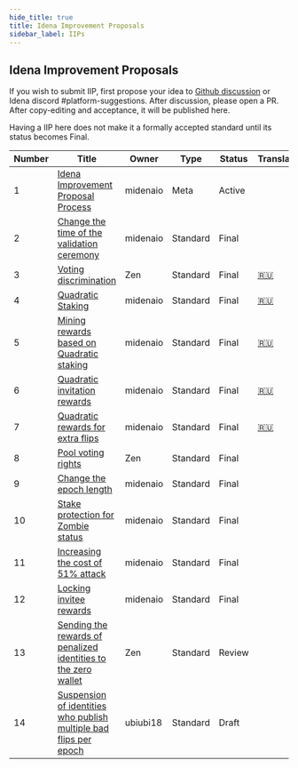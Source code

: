 ```yaml
---
hide_title: true
title: Idena Improvement Proposals
sidebar_label: IIPs
---
```


## Idena Improvement Proposals

If you wish to submit IIP, first propose your idea to [Github discussion](https://github.com/idena-network/idena-docs/discussions) or Idena discord #platform-suggestions.
After discussion, please open a PR. After copy-editing and acceptance, it will be published here.

Having a IIP here does not make it a formally accepted standard until its status becomes Final.

| Number | Title                                                                              | Owner    | Type     | Status | Translations                                |
| ------ | ---------------------------------------------------------------------------------- | -------- | -------- | ------ | ------------------------------------------- |
| 1      | [Idena Improvement Proposal Process](/docs/iip/iip-1)                              | midenaio | Meta     | Active |                                             |
| 2      | [Change the time of the validation ceremony](/docs/iip/iip-2)                      | midenaio | Standard | Final  |                                             |
| 3      | [Voting discrimination](/docs/iip/iip-3)                                           | Zen      | Standard | Final  | [🇷🇺](https://medium.com/idena/babf31b65994) |
| 4      | [Quadratic Staking](/docs/iip/iip-4)                                               | midenaio | Standard | Final  | [🇷🇺](https://medium.com/idena/b7fd7e8b46e5) |
| 5      | [Mining rewards based on Quadratic staking](/docs/iip/iip-5)                       | midenaio | Standard | Final  | [🇷🇺](https://medium.com/idena/fd46e720304)  |
| 6      | [Quadratic invitation rewards](/docs/iip/iip-6)                                    | midenaio | Standard | Final  | [🇷🇺](https://medium.com/idena/651ade00fcc)  |
| 7      | [Quadratic rewards for extra flips](/docs/iip/iip-7)                               | midenaio | Standard | Final  | [🇷🇺](https://medium.com/idena/64561375cd64) |
| 8      | [Pool voting rights](/docs/iip/iip-8)                                              | Zen      | Standard | Final  |                                             |
| 9      | [Change the epoch length](/docs/iip/iip-9)                                         | midenaio | Standard | Final  |                                             |
| 10     | [Stake protection for Zombie status](/docs/iip/iip-10)                             | midenaio | Standard | Final  |                                             |
| 11     | [Increasing the cost of 51% attack](/docs/iip/iip-11)                              | midenaio | Standard | Final  |                                             |
| 12     | [Locking invitee rewards](/docs/iip/iip-12)                                        | midenaio | Standard | Final  |                                             |
| 13     | [Sending the rewards of penalized identities to the zero wallet](/docs/iip/iip-13) | Zen      | Standard | Review |                                             |
| 14     | [Suspension of identities who publish multiple bad flips per epoch](/docs/iip/iip-14) | ubiubi18 | Standard | Draft |                                             |
